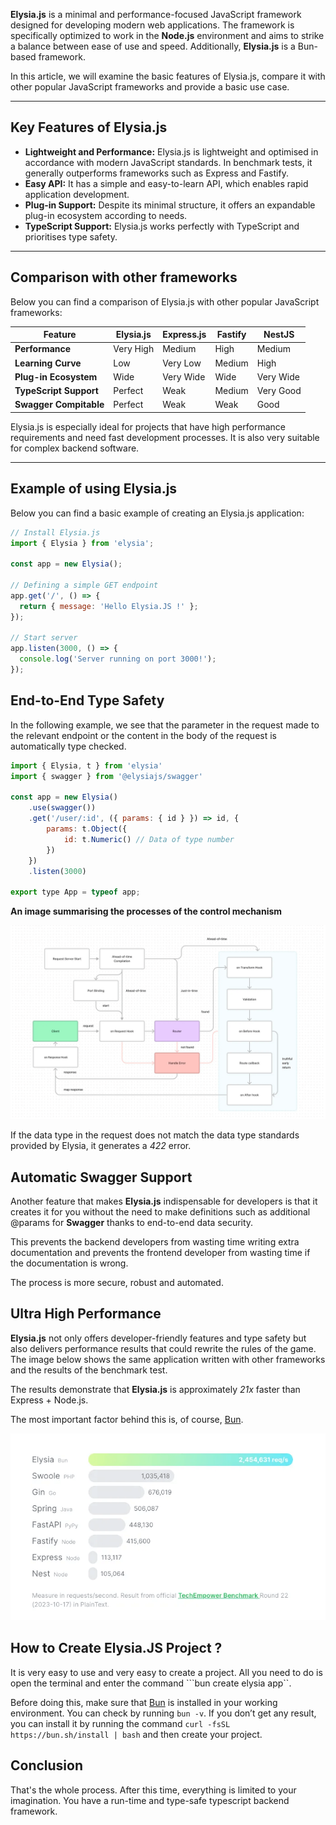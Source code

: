 <strong>Elysia.js</strong> is a minimal and performance-focused JavaScript framework designed for developing modern web applications. The framework is specifically optimized to work in the **Node.js** environment and aims to strike a balance between ease of use and speed. Additionally, <strong>Elysia.js</strong> is a Bun-based framework.


In this article, we will examine the basic features of Elysia.js, compare it with other popular JavaScript frameworks and provide a basic use case.  

---

## Key Features of Elysia.js  

- **Lightweight and Performance:** Elysia.js is lightweight and optimised in accordance with modern JavaScript standards. In benchmark tests, it generally outperforms frameworks such as Express and Fastify.  
- **Easy API:** It has a simple and easy-to-learn API, which enables rapid application development.
- **Plug-in Support:** Despite its minimal structure, it offers an expandable plug-in ecosystem according to needs.  
- **TypeScript Support:** Elysia.js works perfectly with TypeScript and prioritises type safety.  

---

## Comparison with other frameworks  

Below you can find a comparison of Elysia.js with other popular JavaScript frameworks:

| Feature            | **Elysia.js**      | **Express.js**     | **Fastify**        | **NestJS**         |  
|--------------------|-------------------|--------------------|--------------------|--------------------|  
| **Performance**     | Very High            | Medium               | High             | Medium               |  
| **Learning Curve** | Low             | Very Low          | Medium               | High             |  
| **Plug-in Ecosystem** | Wide            | Very Wide          | Wide              | Very Wide          |  
| **TypeScript Support** | Perfect        | Weak              | Medium                | Very Good            |  
| **Swagger Compitable** | Perfect        | Weak             | Weak                | Good            |  


Elysia.js is especially ideal for projects that have high performance requirements and need fast development processes. It is also very suitable for complex backend software.

---

## Example of using Elysia.js  

Below you can find a basic example of creating an Elysia.js application:  

```javascript
// Install Elysia.js
import { Elysia } from 'elysia';

const app = new Elysia();

// Defining a simple GET endpoint
app.get('/', () => {
  return { message: 'Hello Elysia.JS !' };
});

// Start server
app.listen(3000, () => {
  console.log('Server running on port 3000!');
});
```


## End-to-End Type Safety 

In the following example, we see that the parameter in the request made to the relevant endpoint or the content in the body of the request is automatically type checked.

```javascript
import { Elysia, t } from 'elysia'
import { swagger } from '@elysiajs/swagger'

const app = new Elysia()
    .use(swagger())
    .get('/user/:id', ({ params: { id } }) => id, {
        params: t.Object({
            id: t.Numeric() // Data of type number
        })
    })
    .listen(3000)

export type App = typeof app;

```

**An image summarising the processes of the control mechanism**

![elysia-js-life-cycle](https://raw.githubusercontent.com/hypecode-tech/blogs/main/elysia-js-rewriting-the-rules-of-the-game-part-1/elysia-js-life-cycle.webp)


If the data type in the request does not match the data type standards provided by Elysia, it generates a *422* error.


## Automatic Swagger Support

Another feature that makes <strong>Elysia.js</strong> indispensable for developers is that it creates it for you without the need to make definitions such as additional @params for <strong>Swagger</strong> thanks to end-to-end data security.

This prevents the backend developers from wasting time writing extra documentation and prevents the frontend developer from wasting time if the documentation is wrong.

The process is more secure, robust and automated.

## Ultra High Performance

**Elysia.js** not only offers developer-friendly features and type safety but also delivers performance results that could rewrite the rules of the game. The image below shows the same application written with other frameworks and the results of the benchmark test.

The results demonstrate that **Elysia.js** is approximately *21x* faster than Express + Node.js.

The most important factor behind this is, of course, <a href="https://bun.sh/" title="Bun.JS">Bun</a>.

![elysia-js-benchmarks](https://raw.githubusercontent.com/hypecode-tech/blogs/main/elysia-js-rewriting-the-rules-of-the-game-part-1/elysia-js-benchmarks.webp)

## How to Create Elysia.JS Project ?

It is very easy to use and very easy to create a project. All you need to do is open the terminal and enter the command ```bun create elysia app``.

Before doing this, make sure that <a href="https://bun.sh/" title="Bun.JS">Bun</a> is installed in your working environment. You can check by running ```bun -v```. If you don’t get any result, you can install it by running the command ```curl -fsSL https://bun.sh/install | bash``` and then create your project.


## Conclusion

That's the whole process. After this time, everything is limited to your imagination. You have a run-time and type-safe typescript backend framework. 


